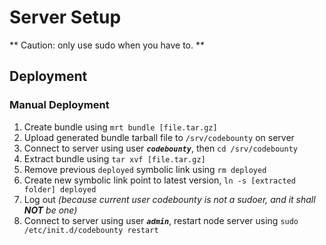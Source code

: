 # Server Setup

** Caution: only use sudo when you have to. **

## Deployment

### Manual Deployment

1. Create bundle using `mrt bundle [file.tar.gz]`
2. Upload generated bundle tarball file to `/srv/codebounty` on server
3. Connect to server using user ***`codebounty`***, then `cd /srv/codebounty`
4. Extract bundle using `tar xvf [file.tar.gz]` 
5. Remove previous `deployed` symbolic link using `rm deployed`
6. Create new symbolic link point to latest version, `ln -s [extracted folder] deployed`
7. Log out *(because current user codebounty is not a sudoer, and it shall **NOT** be one)*
8. Connect to server using user ***`admin`***, restart node server using `sudo /etc/init.d/codebounty restart`
